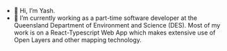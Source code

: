 - 👋 Hi, I’m Yash.
- 🌱 I’m currently working as a part-time software developer at the Queensland Department of Environment and Science (DES). Most of my work is on a React-Typescript Web App which makes extensive use of Open Layers and other mapping technology.



<!---
yashtalekar/yashtalekar is a ✨ special ✨ repository because its `README.md` (this file) appears on your GitHub profile.
You can click the Preview link to take a look at your changes.
--->
